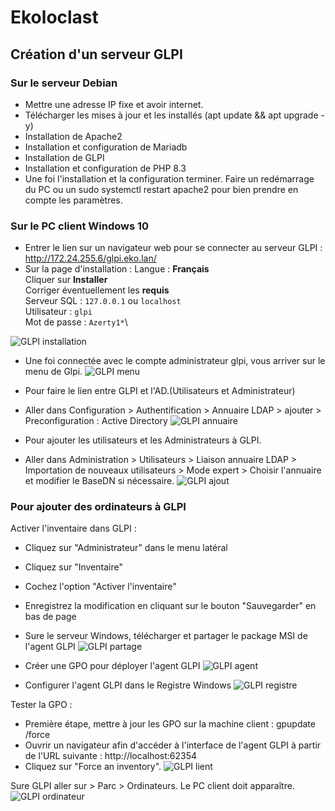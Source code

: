 # Ekoloclast

## Création d'un serveur GLPI
### Sur le serveur Debian
- Mettre une adresse IP fixe et avoir internet.
- Télécharger les mises à jour et les installés (apt update && apt upgrade -y)
- Installation de Apache2
- Installation et configuration de Mariadb
- Installation de GLPI
- Installation et configuration de PHP 8.3
- Une foi l'installation et la configuration terminer. Faire un redémarrage du PC ou un sudo systemctl restart apache2 pour bien prendre en compte les paramètres.

### Sur le PC client Windows 10
- Entrer le lien sur un navigateur web pour se connecter au serveur GLPI : http://172.24.255.6/glpi.eko.lan/
- Sur la page d'installation :
Langue : **Français**\
Cliquer sur **Installer**\
Corriger éventuellement les **requis**\
Serveur SQL : `127.0.0.1` ou `localhost`\
Utilisateur : `glpi`\
Mot de passe : `Azerty1*`\

![GLPI installation](/Ressources/S03_GlpiInstallation.png)

- Une foi connectée avec le compte administrateur glpi, vous arriver sur le menu de Glpi.
![GLPI menu](/Ressources/S03_GlpiMenu.png)

- Pour faire le lien entre GLPI et l'AD.(Utilisateurs et Administrateur)
- Aller dans Configuration > Authentification > Annuaire LDAP > ajouter > Preconfiguration : Active Directory
![GLPI annuaire](/Ressources/S03_GlpiAnnuaireLDPA.png)

- Pour ajouter les utilisateurs et les Administrateurs à GLPI.
- Aller dans Administration > Utilisateurs > Liaison annuaire LDAP > Importation de nouveaux utilisateurs > Mode expert > Choisir l'annuaire et modifier le BaseDN si nécessaire.
![GLPI ajout](/Ressources/S03_GlpiAjoutDesUtilisateursetAdmin.png)

### Pour ajouter des ordinateurs à GLPI 
Activer l'inventaire dans GLPI :
- Cliquez sur "Administrateur" dans le menu latéral 
- Cliquez sur "Inventaire" 
- Cochez l'option "Activer l'inventaire" 
- Enregistrez la modification en cliquant sur le bouton "Sauvegarder" en bas de page

- Sure le serveur Windows, télécharger et partager le package MSI de l'agent GLPI
![GLPI partage](/Ressources/S03_ServeurPartageGlpi.png)

- Créer une GPO pour déployer l'agent GLPI
![GLPI agent](/Ressources/S03_GpoGlpiAgent.png)

- Configurer l'agent GLPI dans le Registre Windows
![GLPI registre](/Ressources/S03_GlpiRegistry.png)

Tester la GPO :
- Première étape, mettre à jour les GPO sur la machine client : gpupdate /force
- Ouvrir un navigateur afin d'accéder à l'interface de l'agent GLPI à partir de l'URL suivante : http://localhost:62354
- Cliquez sur "Force an inventory".
![GLPI lient](/Ressources/S03_GlpiLient.png)

Sure GLPI aller sur > Parc > Ordinateurs. Le PC client doit apparaître.
![GLPI ordinateur](/Ressources/S03_GlpiOrdinateur.png)
